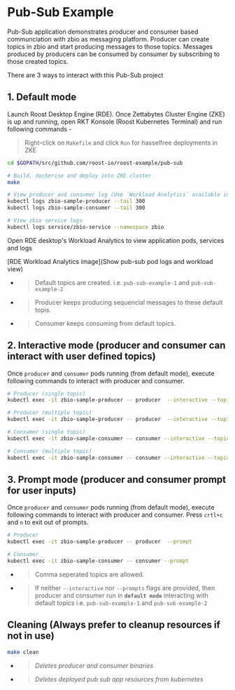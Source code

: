 # Pub-Sub Example

Pub-Sub application demonstrates producer and consumer based communciation with zbio as messaging platform.
Producer can create topics in zbio and start producing messages to those topics.
Messages produced by producers can be consumed by consumer by subscribing to those created topics.

There are 3 ways to interact with this Pub-Sub project

## 1. Default mode

Launch Roost Desktop Engine (RDE). Once Zettabytes Cluster Engine (ZKE) is up and running, open RKT Konsole (Roost Kubernetes Terminal) and run following commands -

> Right-click on `Makefile` and click `Run` for hasselfree deployments in ZKE

```bash
cd $GOPATH/src/github.com/roost-io/roost-example/pub-sub

# Build, dockerise and deploy into ZKE cluster
make

# View producer and consumer log (Use `Workload Analytics` available in RDE desktop for better insights on deployed application)
kubectl logs zbio-sample-producer --tail 300
kubectl logs zbio-sample-consumer --tail 300

# View zbio service logs
kubectl logs service/zbio-service --namespace zbio
```

Open RDE desktop's Workload Analytics to view application pods, services and logs

[RDE Workload Analytics image](Show pub-sub pod logs and workload view)

- > Default topics are created. i.e. `pub-sub-example-1` and `pub-sub-example-2`
- > Producer keeps producing sequencial messages to these default topis.
- > Consumer keeps consuming from default topics.

## 2. Interactive mode (producer and consumer can interact with user defined topics)

Once `producer` and `consumer` pods running (from default mode), execute following commands to interact with producer and consumer.

```bash
# Producer (single topic)
kubectl exec -it zbio-sample-producer -- producer  --interactive --topic=pub-sub-interactive-1 --message="Sent message from producer interactively"

# Producer (multiple topic)
kubectl exec -it zbio-sample-producer -- producer  --interactive --topic=pub-sub-interactive-1,pub-sub-interactive-1 --message="Sent message from producer interactively to multiple topics"

# Consumer (single topic)
kubectl exec -it zbio-sample-consumer -- consumer --interactive --topic=pub-sub-interactive-1

# Consumer (multiple topic)
kubectl exec -it zbio-sample-consumer -- consumer --interactive --topic=pub-sub-interactive-1,pub-sub-interactive-2
```

## 3. Prompt mode (producer and consumer prompt for user inputs)

Once `producer` and `consumer` pods running (from default mode), execute following commands to interact with producer and consumer. Press `crtl+c` and `n` to exit out of prompts.

```bash
# Producer
kubectl exec -it zbio-sample-producer -- producer  --prompt

# Consumer
kubectl exec -it zbio-sample-consumer -- consumer --prompt
```

- > Comma seperated topics are allowed.
- > If neither `--interactive` nor `--prompts` flags are provided, then producer and consumer run in **`default mode`** interacting with default topics i.e. `pub-sub-example-1` and `pub-sub-example-2`

## Cleaning (Always prefer to cleanup resources if not in use)

```bash
make clean
```

- > _Deletes producer and consumer binaries_
- > _Deletes deployed pub sub app resources from kubernetes_
